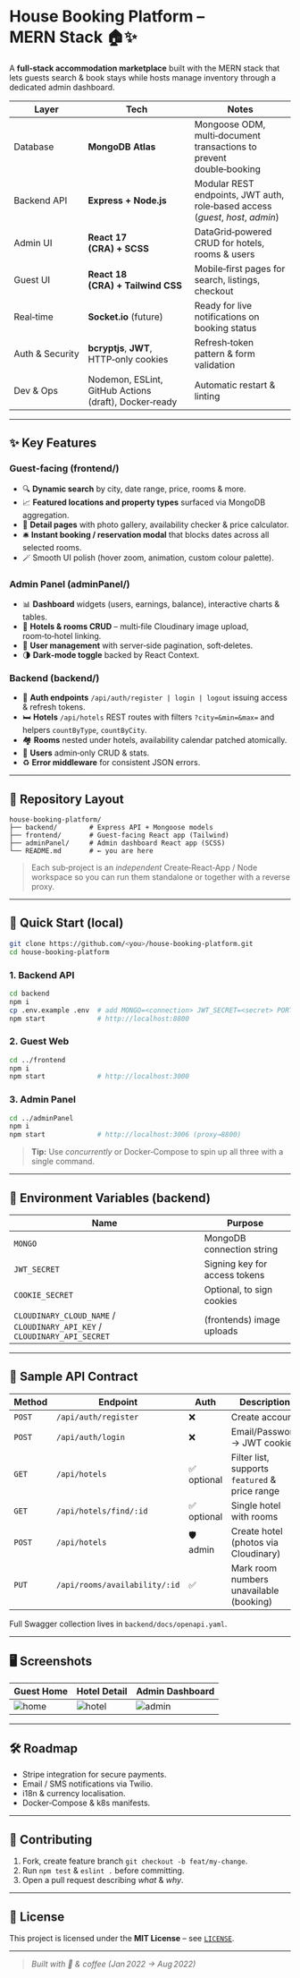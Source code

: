 # House Booking Platform – MERN Stack 🏠✨

A **full‑stack accommodation marketplace** built with the MERN stack that lets guests search & book stays while hosts manage inventory through a dedicated admin dashboard.

| Layer | Tech | Notes |
|-------|------|-------|
| Database | **MongoDB Atlas** | Mongoose ODM, multi‑document transactions to prevent double‑booking |
| Backend API | **Express + Node.js** | Modular REST endpoints, JWT auth, role‑based access (*guest*, *host*, *admin*) |
| Admin UI | **React 17 (CRA) + SCSS** | DataGrid‑powered CRUD for hotels, rooms & users |
| Guest UI | **React 18 (CRA) + Tailwind CSS** | Mobile‑first pages for search, listings, checkout |
| Real‑time | **Socket.io** (future) | Ready for live notifications on booking status |
| Auth & Security | **bcryptjs**, **JWT**, HTTP‑only cookies | Refresh‑token pattern & form validation |
| Dev & Ops | Nodemon, ESLint, GitHub Actions (draft), Docker‑ready | Automatic restart & linting |

---

## ✨ Key Features

### Guest‑facing (frontend/)
* 🔍 **Dynamic search** by city, date range, price, rooms & more.  
* 📈 **Featured locations and property types** surfaced via MongoDB aggregation.  
* 📜 **Detail pages** with photo gallery, availability checker & price calculator.  
* 🛎️ **Instant booking / reservation modal** that blocks dates across all selected rooms.  
* 🪄 Smooth UI polish (hover zoom, animation, custom colour palette).  

### Admin Panel (adminPanel/)
* 📊 **Dashboard** widgets (users, earnings, balance), interactive charts & tables.  
* 🏨 **Hotels & rooms CRUD** – multi‑file Cloudinary image upload, room‑to‑hotel linking.  
* 👤 **User management** with server‑side pagination, soft‑deletes.  
* 🌗 **Dark‑mode toggle** backed by React Context.  

### Backend (backend/)
* 🔑 **Auth endpoints** `/api/auth/register | login | logout` issuing access & refresh tokens.  
* 🛏️ **Hotels** `/api/hotels` REST routes with filters `?city=&min=&max=` and helpers `countByType`, `countByCity`.  
* 🏘️ **Rooms** nested under hotels, availability calendar patched atomically.  
* 🧑 **Users** admin‑only CRUD & stats.  
* ♻️ **Error middleware** for consistent JSON errors.

---

## 📂 Repository Layout
```
house-booking-platform/
├── backend/        # Express API + Mongoose models
├── frontend/       # Guest‑facing React app (Tailwind)
├── adminPanel/     # Admin dashboard React app (SCSS)
└── README.md       # ← you are here
```

> Each sub‑project is an *independent* Create‑React‑App / Node workspace so you can run them standalone or together with a reverse proxy.

---

## 🚀 Quick Start (local)

```bash
git clone https://github.com/<you>/house-booking-platform.git
cd house-booking-platform
```

### 1. Backend API
```bash
cd backend
npm i
cp .env.example .env  # add MONGO=<connection> JWT_SECRET=<secret> PORT=8800
npm start             # http://localhost:8800
```

### 2. Guest Web
```bash
cd ../frontend
npm i
npm start             # http://localhost:3000
```

### 3. Admin Panel
```bash
cd ../adminPanel
npm i
npm start             # http://localhost:3006 (proxy→8800)
```

> **Tip:** Use *concurrently* or Docker‑Compose to spin up all three with a single command.

---

## 🔐 Environment Variables (backend)

| Name | Purpose |
|------|---------|
| `MONGO` | MongoDB connection string |
| `JWT_SECRET` | Signing key for access tokens |
| `COOKIE_SECRET` | Optional, to sign cookies |
| `CLOUDINARY_CLOUD_NAME` / `CLOUDINARY_API_KEY` / `CLOUDINARY_API_SECRET` | (frontends) image uploads |

---

## 📡 Sample API Contract

| Method | Endpoint | Auth | Description |
|--------|----------|------|-------------|
| `POST` | `/api/auth/register` | ❌ | Create account |
| `POST` | `/api/auth/login` | ❌ | Email/Password → JWT cookies |
| `GET` | `/api/hotels` | ✅ optional | Filter list, supports `featured` & price range |
| `GET` | `/api/hotels/find/:id` | ✅ optional | Single hotel with rooms |
| `POST` | `/api/hotels` | 🛡️ admin | Create hotel (photos via Cloudinary) |
| `PUT` | `/api/rooms/availability/:id` | ✅ | Mark room numbers unavailable (booking) |

Full Swagger collection lives in `backend/docs/openapi.yaml`.

---

## 🖥️ Screenshots

| Guest Home | Hotel Detail | Admin Dashboard |
|------------|--------------|-----------------|
| ![home](docs/screens/home.png) | ![hotel](docs/screens/hotel.png) | ![admin](docs/screens/admin.png) |

---

## 🛠️ Roadmap

* Stripe integration for secure payments.  
* Email / SMS notifications via Twilio.  
* i18n & currency localisation.  
* Docker‑Compose & k8s manifests.  

---

## 🤝 Contributing

1. Fork, create feature branch `git checkout -b feat/my-change`.  
2. Run `npm test` & `eslint .` before committing.  
3. Open a pull request describing *what* & *why*.

---

## 📝 License

This project is licensed under the **MIT License** – see [`LICENSE`](LICENSE).

---

> _Built with 💖 & coffee (Jan 2022 → Aug 2022)_

